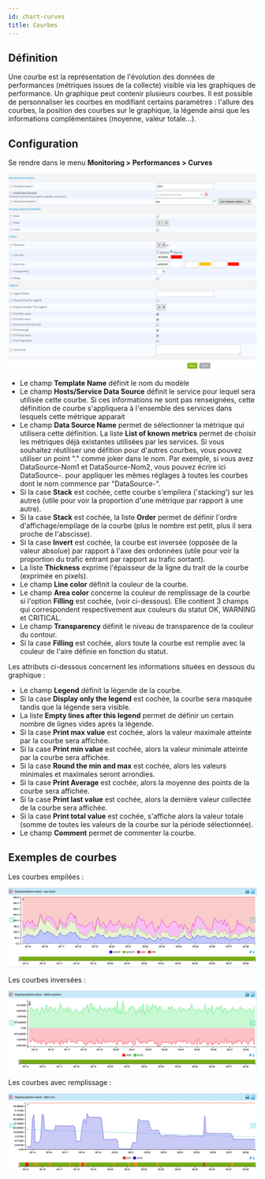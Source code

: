```yaml
---
id: chart-curves
title: Courbes
---
```


## Définition

Une courbe est la représentation de l'évolution des données de performances (métriques issues de la collecte) visible
via les graphiques de performance. Un graphique peut contenir plusieurs courbes. Il est possible de personnaliser les
courbes en modifiant certains paramètres : l'allure des courbes, la position des courbes sur le graphique, la légende
ainsi que les informations complémentaires (moyenne, valeur totale...).

## Configuration

Se rendre dans le menu **Monitoring \> Performances \> Curves**

![image](../assets/metrology/02addcurve.png)

* Le champ **Template Name** définit le nom du modèle
* Le champ **Hosts/Service Data Source** définit le service pour lequel sera utilisée cette courbe. Si ces informations
  ne sont pas renseignées, cette définition de courbe s'appliquera à l'ensemble des services dans lesquels cette métrique
  apparait
* Le champ **Data Source Name** permet de sélectionner la métrique qui utilisera cette définition. La liste
  **List of known metrics** permet de choisir les métriques déjà existantes utilisées par les services. Si vous souhaitez réutiliser une défition pour d'autres courbes, vous pouvez utiliser un point "." comme joker dans le nom. Par exemple, si vous avez DataSource-Nom1 et DataSource-Nom2, vous pouvez écrire ici DataSource-. pour appliquer les mêmes réglages à toutes les courbes dont le nom commence par "DataSource-".
* Si la case **Stack** est cochée, cette courbe s'empilera ('stacking') sur les autres (utile pour voir la proportion
  d'une métrique par rapport à une autre).
* Si la case **Stack** est cochée, la liste **Order** permet de définir l'ordre d'affichage/empilage de la courbe (plus
  le nombre est petit, plus il sera proche de l'abscisse).
* Si la case **Invert** est cochée, la courbe est inversée (opposée de la valeur absolue) par rapport à l'axe des ordonnées
  (utile pour voir la proportion du trafic entrant par rapport au trafic sortant).
* La liste **Thickness** exprime l'épaisseur de la ligne du trait de la courbe (exprimée en pixels).
* Le champ **Line color** définit la couleur de la courbe.
* Le champ **Area color** concerne la couleur de remplissage de la courbe si l'option **Filling** est cochée, (voir ci-dessous).
   Elle contient 3 champs qui correspondent respectivement aux couleurs du statut OK, WARNING et CRITICAL.
* Le champ **Transparency** définit le niveau de transparence de la couleur du contour.
* Si la case **Filling** est cochée, alors toute la courbe est remplie avec la couleur de l'aire définie en fonction du statut.


Les attributs ci-dessous concernent les informations situées en dessous du graphique :

* Le champ **Legend** définit la légende de la courbe.
* Si la case **Display only the legend** est cochée, la courbe sera masquée tandis que la légende sera visible.
* La liste **Empty lines after this legend** permet de définir un certain nombre de lignes vides après la légende.
* Si la case **Print max value** est cochée, alors la valeur maximale atteinte par la courbe sera affichée.
* Si la case **Print min value** est cochée, alors la valeur minimale atteinte par la courbe sera affichée.
* Si la case **Round the min and max** est cochée, alors les valeurs minimales et maximales seront arrondies.
* Si la case **Print Average** est cochée, alors la moyenne des points de la courbe sera affichée.
* Si la case **Print last value** est cochée, alors la dernière valeur collectée de la courbe sera affichée.
* Si la case **Print total value** est cochée, s'affiche alors la valeur totale (somme de toutes les valeurs de la courbe
  sur la période sélectionnée). 
* Le champ **Comment** permet de commenter la courbe.

## Exemples de courbes

Les courbes empilées :

![image](../assets/metrology/02graphempile.png)

Les courbes inversées :

![image](../assets/metrology/02graphinverse.png)
 
Les courbes avec remplissage :

![image](../assets/metrology/02graphremplissage.png)
